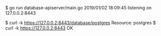 $ go run database-apiserver/main.go
2019/01/02 18:09:45 listening on 127.0.0.2:8443

$ curl -k https://127.0.0.2:8443/database/postgres
Resource: postgres
$ curl -k https://127.0.0.2:8443
OK